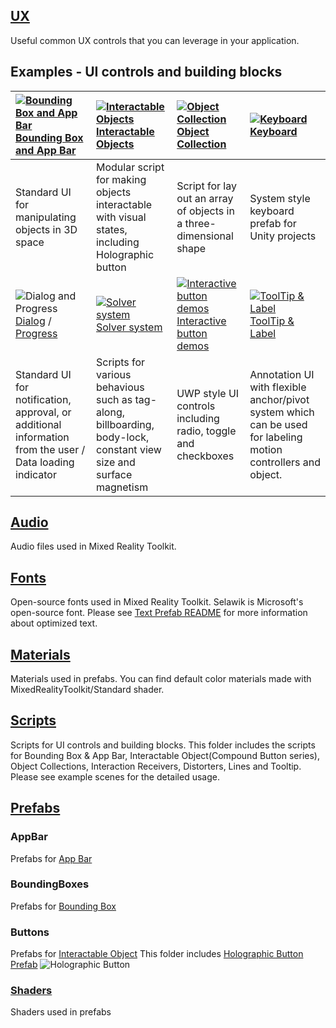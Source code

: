 ## [UX]()

Useful common UX controls that you can leverage in your application.

## Examples - UI controls and building blocks
|  [![Bounding Box and App Bar](/External/ReadMeImages/MRTK_AppBar_BoundingBox.jpg)](/Assets/MixedRealityToolkit-Examples/UX/Readme/README_BoundingBoxGizmoExample.md) [Bounding Box and App Bar](/Assets/MixedRealityToolkit-Examples/UX/Readme/README_BoundingBoxGizmoExample.md) | [![Interactable Objects](/External/ReadMeImages/MRTK_InteractableObject_HolographicButton.jpg)](/Assets/MixedRealityToolkit-Examples/UX/Readme/README_InteractableObjectExample.md) [Interactable Objects](/Assets/MixedRealityToolkit-Examples/UX/Readme/README_InteractableObjectExample.md) | [![Object Collection](/External/ReadMeImages/MRTK_ObjectCollection.jpg)](/Assets/MixedRealityToolkit-Examples/UX/Readme/README_ObjectCollection.md) [Object Collection](/Assets/MixedRealityToolkit-Examples/UX/Readme/README_ObjectCollection.md) |[![Keyboard](/External/ReadMeImages/MRTK_Keyboard.jpg)](/Assets/MixedRealityToolkit-Examples) [Keyboard](/Assets/MixedRealityToolkit-Examples) |
|:--- | :--- | :--- | :--- |
| Standard UI for manipulating objects in 3D space | Modular script for making objects interactable with visual states, including Holographic button  | Script for lay out an array of objects in a three-dimensional shape | System style keyboard prefab for Unity projects |  
| ![Dialog and Progress](/External/ReadMeImages/MRTK_DialogProgress.jpg) [Dialog](/Assets/MixedRealityToolkit-Examples/UX/Readme/README_DialogsExample.md) / [Progress](/Assets/MixedRealityToolkit-Examples/UX/Readme/README_ProgressExample.md) | [![Solver system](/External/ReadMeImages/MRTK_SolverSystem.jpg)](/Assets/MixedRealityToolkit-Examples/Utilities/Readme/README_SolverSystem.md) [Solver system](/Assets/MixedRealityToolkit-Examples/Utilities/Readme/README_SolverSystem.md) | [![Interactive button demos](/External/ReadMeImages/MRTK_InteractiveButtons.jpg)](/Assets/MixedRealityToolkit-Examples/UX/Readme/README_InteractiveButtonComponents.md) [Interactive button demos](/Assets/MixedRealityToolkit-Examples/UX/Readme/README_InteractiveButtonComponents.md) | [![ToolTip & Label](/External/ReadMeImages/MRTK_Tooltip.jpg)](/Assets/MixedRealityToolkit-Examples/UX/Readme/README_TooltipExample.md) [ToolTip & Label](/Assets/MixedRealityToolkit-Examples/UX/Readme/README_TooltipExample.md) |
| Standard UI for notification, approval, or additional information from the user / Data loading indicator | Scripts for various behavious such as tag-along, billboarding, body-lock, constant view size and surface magnetism  | UWP style UI controls including radio, toggle and checkboxes | Annotation UI with flexible anchor/pivot system which can be used for labeling motion controllers and object. | 


## [Audio](Audio)
Audio files used in Mixed Reality Toolkit.

## [Fonts](Fonts)
Open-source fonts used in Mixed Reality Toolkit. Selawik is Microsoft's open-source font. Please see [Text Prefab README](/Assets/MixedRealityToolkit/UX/README_TextPrefab.md) for more information about optimized text.

## [Materials](Materials)
Materials used in prefabs. You can find default color materials made with MixedRealityToolkit/Standard shader.

## [Scripts](Scripts)
Scripts for UI controls and building blocks. This folder includes the scripts for Bounding Box & App Bar, Interactable Object(Compound Button series), Object Collections, Interaction Receivers, Distorters, Lines and Tooltip. Please see example scenes for the detailed usage.

## [Prefabs](Prefabs)
### AppBar
Prefabs for [App Bar](/Assets/MixedRealityToolkit-Examples/UX/Readme/README_BoundingBoxGizmoExample.md)
### BoundingBoxes
Prefabs for [Bounding Box](/Assets/MixedRealityToolkit-Examples/UX/Readme/README_BoundingBoxGizmoExample.md)
### Buttons
Prefabs for [Interactable Object](/Assets/MixedRealityToolkit-Examples/UX/Readme/README_InteractableObjectExample.md)
This folder includes [Holographic Button Prefab](/Assets/MixedRealityToolkit/UX/Prefabs/Buttons/HolographicButton.prefab)
![Holographic Button](/External/ReadMeImages/MRTK_InteractableObject_HolographicButton.jpg)
### [Shaders](Shaders)
Shaders used in prefabs
